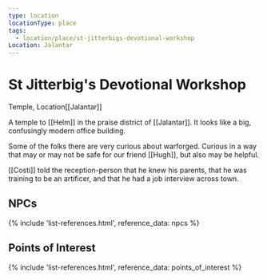 ```yaml
---
type: location
locationType: place
tags:
  - location/place/st-jitterbigs-devotional-workshop
Location: Jalantar
---
```


# St Jitterbig's Devotional Workshop
Temple, <span class="dataview inline-field"><span class="inline-field-key">Location</span><span class="inline-field-value">[[Jalantar]]</span></span>

A temple to [[Helm]] in the praise district of [[Jalantar]]. It looks like a big, confusingly modern office building.

Some of the folks there are very curious about warforged. Curious in a way that may or may not be safe for our friend [[Hugh]], but also may be helpful. 

[[Costi]] told the reception-person that he knew his parents, that he was training to be an artificer, and that he had a job interview across town.


## NPCs
{% include 'list-references.html', reference_data: npcs %}

## Points of Interest
{% include 'list-references.html', reference_data: points_of_interest %}
